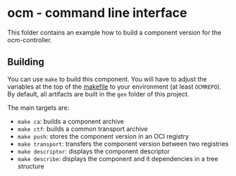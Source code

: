 # ocm - command line interface

This folder contains an example how to build a component version for the ocm-controller.

## Building

You can use `make` to build this component. You will have to adjust the variables at the top of the [makefile](Makefile) to your environment (at least `OCMREPO`). By default, all artifacts are built in the `gen` folder of this project.

The main targets are:

* `make ca`: builds a component archive
* `make ctf`: builds a common transport archive
* `make push`: stores the component version in an OCI registry
* `make transport`: transfers the component version between two registries
* `make descriptor`: displays the component descriptor
* `make describe`: displays the component and it dependencies in a tree structure
